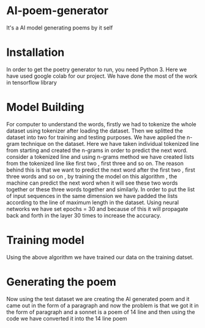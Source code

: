 # AI-poem-generator
It's a AI model generating poems by it self

# Installation
In order to get the poetry generator to run, you need Python 3. Here we have used google colab for our project.
We have done the most of the work in tensorflow library 

# Model Building
For computer to understand the words, firstly we had to tokenize the whole dataset using tokenizer after loading the dataset.
Then we splitted the dataset into two for training and testing purposes. We have applied the n-gram technique on the dataset.
Here we have taken individual tokenized line from starting and created the n-grams in order to predict the next word. consider a tokenized line and using n-grams method we have created lists from the tokenized line like first two , first three and so on. The reason behind this is that we want to predict the next  word after the first two , first three words and so on , by training the model on this algorithm , the machine can predict the next word when it will see these two words together or these three words together and similarly. In order to put the list of input sequences in the same dimension we have padded the lists according to the line of maximum length in the dataset. Using neural networks
we have set epochs = 30 and because of this it will propagate back and forth in the layer 30 times to increase the accuracy.

# Training model 
Using the above algorithm we have trained our data on the training datset.

# Generating the poem
Now using the test dataset we are creating the AI generated poem and it came out in the form of a paragraph and now the problem is that we got it in the form of paragraph and a sonnet is a poem of 14 line and then using the code we have converted it into the 14 line poem


